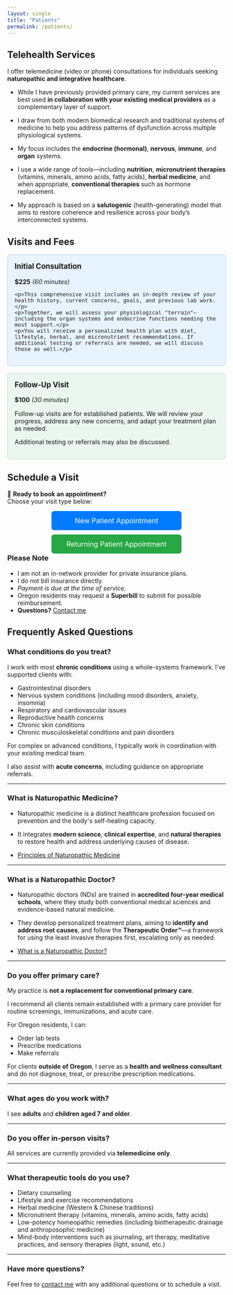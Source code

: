 ```yaml
---
layout: single
title: "Patients"
permalink: /patients/
---
```


## Telehealth Services

I offer telemedicine (video or phone) consultations for individuals seeking **naturopathic and integrative healthcare**.  

- While I have previously provided primary care, my current services are best used **in collaboration with your existing medical providers** as a complementary layer of support.

- I draw from both modern biomedical research and traditional systems of medicine to help you address patterns of dysfunction across multiple physiological systems.  

- My focus includes the **endocrine (hormonal)**, **nervous**, **immune**, and **organ** systems.

- I use a wide range of tools—including **nutrition**, **micronutrient therapies** (vitamins, minerals, amino acids, fatty acids), **herbal medicine**, and when appropriate, **conventional therapies** such as hormone replacement.

- My approach is based on a **salutogenic** (health-generating) model that aims to restore coherence and resilience across your body’s interconnected systems.

## Visits and Fees

<div style="display: flex; flex-wrap: wrap; gap: 1rem;">

  <div style="flex: 1 1 300px; background-color: #e7f3ff; border: 1px solid #b3d7f5; border-radius: 6px; padding: 1rem; font-size: 0.90rem;">
    <h3 style="margin-top: 0;">Initial Consultation</h3>
    <p><strong>$225</strong> <em>(60 minutes)</em></p>

    <p>This comprehensive visit includes an in-depth review of your health history, current concerns, goals, and previous lab work.</p>
    <p>Together, we will assess your physiological "terrain"—including the organ systems and endocrine functions needing the most support.</p>
    <p>You will receive a personalized health plan with diet, lifestyle, herbal, and micronutrient recommendations. If additional testing or referrals are needed, we will discuss those as well.</p>
  </div>

  <div style="flex: 1 1 300px; background-color: #e9f7ef; border: 1px solid #c3e6cb; border-radius: 6px; padding: 1rem; font-size: 0.90rem;">
    <h3 style="margin-top: 0;">Follow-Up Visit</h3>
    <p><strong>$100</strong> <em>(30 minutes)</em></p>
    <p>Follow-up visits are for established patients. We will review your progress, address any new concerns, and adapt your treatment plan as needed.</p>
    <p>Additional testing or referrals may also be discussed.</p>
  </div>

</div>


## Schedule a Visit

📅 **Ready to book an appointment?**  
Choose your visit type below:

<div style="display: flex; flex-direction: column; gap: 10px; max-width: 300px; margin: auto;">
  <a class="btn"
     style="background-color: #007bff; color: white; padding: 12px 20px; text-align: center; border-radius: 6px; font-size: 16px; text-decoration: none;"
     href="https://my.practicebetter.io/#/6244c22f467e5f79ffbfe4db/bookings?r=625229d27856dc6c6749f590"
     target="_blank" rel="noopener">
    New Patient Appointment
  </a>
  <a class="btn"
     style="background-color: #28a745; color: white; padding: 12px 20px; text-align: center; border-radius: 6px; font-size: 16px; text-decoration: none;"
     href="https://client.practicebetter.io/#/signin"
     target="_blank" rel="noopener">
    Returning Patient Appointment
  </a>
</div>


  <h3 style="margin-top: 0;">Please Note</h3>

  <ul style="margin-top: 0;">
    <li>I am not an in-network provider for private insurance plans.</li>
    <li>I do not bill insurance directly.</li>
    <li><em>Payment is due at the time of service.</em></li>
    <li>Oregon residents may request a <strong>Superbill</strong> to submit for possible reimbursement.</li>
    <li><strong>Questions?</strong> <a href="mailto:drpkalnins@gmail.com">Contact me</a></li>
  </ul>

</div>

## Frequently Asked Questions

### What conditions do you treat?

I work with most **chronic conditions** using a whole-systems framework. I’ve supported clients with:

- Gastrointestinal disorders  
- Nervous system conditions (including mood disorders, anxiety, insomnia)  
- Respiratory and cardiovascular issues  
- Reproductive health concerns  
- Chronic skin conditions  
- Chronic musculoskeletal conditions and pain disorders  

For complex or advanced conditions, I typically work in coordination with your existing medical team.  

I also assist with **acute concerns**, including guidance on appropriate referrals.

---

### What is Naturopathic Medicine?

- Naturopathic medicine is a distinct healthcare profession focused on prevention and the body's self-healing capacity.  

- It integrates **modern science**, **clinical expertise**, and **natural therapies** to restore health and address underlying causes of disease.

- [Principles of Naturopathic Medicine](https://naturopathic.org/page/PrinciplesNaturopathicMedicine)


---

### What is a Naturopathic Doctor?

- Naturopathic doctors (NDs) are trained in **accredited four-year medical schools**, where they study both conventional medical sciences and evidence-based natural medicine.

- They develop personalized treatment plans, aiming to **identify and address root causes**, and follow the **Therapeutic Order™**—a framework for using the least invasive therapies first, escalating only as needed.

- [What is a Naturopathic Doctor?](https://naturopathic.org/page/WhatisaNaturopathicDoctor)


---

### Do you offer primary care?

My practice is **not a replacement for conventional primary care**. 

I recommend all clients remain established with a primary care provider for routine screenings, immunizations, and acute care.

For Oregon residents, I can:

- Order lab tests  
- Prescribe medications  
- Make referrals  

For clients **outside of Oregon**, I serve as a **health and wellness consultant** and do not diagnose, treat, or prescribe prescription medications.

---

### What ages do you work with?

I see **adults** and **children aged 7 and older**.

---

### Do you offer in-person visits?

All services are currently provided via **telemedicine only**.

---

### What therapeutic tools do you use?

- Dietary counseling 
- Lifestyle and exercise recommendations  
- Herbal medicine (Western & Chinese traditions)  
- Micronutrient therapy (vitamins, minerals, amino acids, fatty acids)  
- Low-potency homeopathic remedies (including biotherapeutic drainage and anthroposophic medicine)  
- Mind-body interventions such as journaling, art therapy, meditative practices, and sensory therapies (light, sound, etc.)

---

### Have more questions?

Feel free to [contact me](mailto:drpkalnins@gmail.com) with any additional questions or to schedule a visit.
